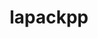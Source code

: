 ---
title: "lapackpp"
layout: cache
categories: [package, develop]
meta: {"compilers": ["cce@18.0.0", "gcc@11.4.0", "intel-oneapi-compilers@2025.1.0"], "num_specs": 78, "num_specs_by_stack": {"e4s": 45, "e4s-cray-rhel": 6, "e4s-neoverse-v2": 17, "e4s-oneapi": 10, "root": 78}, "oss": ["rhel8", "ubuntu22.04"], "platforms": ["linux"], "stacks": ["e4s", "e4s-cray-rhel", "e4s-neoverse-v2", "e4s-oneapi", "root"], "targets": ["neoverse_v2", "x86_64_v3"], "versions": ["2024.10.26"]}
spec_details: [{"compiler": "gcc@11.4.0", "hash": "2am6b25xgzrtehzpkh7sz2hjikqwtdkt", "os": "ubuntu22.04", "platform": "linux", "size": "-", "stacks": ["e4s", "root"], "target": "x86_64_v3", "variants": ["build_system=cmake", "build_type=Release", "~cuda", "generator=make", "~ipo", "~rocm", "+shared", "~sycl"], "versions": ["2024.10.26"]}, {"compiler": "gcc@11.4.0", "hash": "3sulznzfmpxrm52733gpu4xs3nfdwnwg", "os": "ubuntu22.04", "platform": "linux", "size": "-", "stacks": ["e4s", "root"], "target": "x86_64_v3", "variants": ["build_system=cmake", "build_type=Release", "+cuda", "cuda_arch:=80", "generator=make", "~ipo", "~rocm", "+shared", "~sycl"], "versions": ["2024.10.26"]}, {"compiler": "gcc@11.4.0", "hash": "3uwbhh2uynlnrkicyivd5w7ewrjaddrf", "os": "ubuntu22.04", "platform": "linux", "size": "-", "stacks": ["e4s-neoverse-v2", "root"], "target": "neoverse_v2", "variants": ["build_system=cmake", "build_type=Release", "~cuda", "generator=make", "~ipo", "~rocm", "+shared", "~sycl"], "versions": ["2024.10.26"]}, {"compiler": "gcc@11.4.0", "hash": "4k3ugr3j6fzuwp37q744lrbog7fewbia", "os": "ubuntu22.04", "platform": "linux", "size": "-", "stacks": ["e4s-neoverse-v2", "root"], "target": "neoverse_v2", "variants": ["build_system=cmake", "build_type=Release", "~cuda", "generator=make", "~ipo", "~rocm", "+shared", "~sycl"], "versions": ["2024.10.26"]}, {"compiler": "gcc@11.4.0", "hash": "4q467dppm5bkh6hc7xgrk3q345imptw6", "os": "ubuntu22.04", "platform": "linux", "size": "-", "stacks": ["e4s-neoverse-v2", "root"], "target": "neoverse_v2", "variants": ["build_system=cmake", "build_type=Release", "+cuda", "cuda_arch:=90", "generator=make", "~ipo", "~rocm", "+shared", "~sycl"], "versions": ["2024.10.26"]}, {"compiler": "gcc@11.4.0", "hash": "4qwp4frk4hiojaykid6eyksacbdlpjkg", "os": "ubuntu22.04", "platform": "linux", "size": "-", "stacks": ["e4s-neoverse-v2", "root"], "target": "neoverse_v2", "variants": ["build_system=cmake", "build_type=Release", "~cuda", "generator=make", "~ipo", "~rocm", "+shared", "~sycl"], "versions": ["2024.10.26"]}, {"compiler": "gcc@11.4.0", "hash": "4tyodbnk2pc7xqwhd7ffahxo36pwnijl", "os": "ubuntu22.04", "platform": "linux", "size": "-", "stacks": ["e4s", "root"], "target": "x86_64_v3", "variants": ["build_system=cmake", "build_type=Release", "~cuda", "generator=make", "~ipo", "~rocm", "+shared", "~sycl"], "versions": ["2024.10.26"]}, {"compiler": "gcc@11.4.0", "hash": "4y2ygo43jlyhnef2qkiapqsdk2eqd5jw", "os": "ubuntu22.04", "platform": "linux", "size": "-", "stacks": ["e4s", "root"], "target": "x86_64_v3", "variants": ["amdgpu_target:=gfx90a", "build_system=cmake", "build_type=Release", "~cuda", "generator=make", "~ipo", "+rocm", "+shared", "~sycl"], "versions": ["2024.10.26"]}, {"compiler": "gcc@11.4.0", "hash": "5p5icyu64eqscgtro32j2cussv7iixmn", "os": "ubuntu22.04", "platform": "linux", "size": "-", "stacks": ["e4s", "root"], "target": "x86_64_v3", "variants": ["build_system=cmake", "build_type=Release", "+cuda", "cuda_arch:=90", "generator=make", "~ipo", "~rocm", "+shared", "~sycl"], "versions": ["2024.10.26"]}, {"compiler": "gcc@11.4.0", "hash": "5rrhtubv2kbop52f7tdudgp3y62npqb3", "os": "ubuntu22.04", "platform": "linux", "size": "-", "stacks": ["e4s", "root"], "target": "x86_64_v3", "variants": ["amdgpu_target:=gfx90a", "build_system=cmake", "build_type=Release", "~cuda", "generator=make", "~ipo", "+rocm", "+shared", "~sycl"], "versions": ["2024.10.26"]}, {"compiler": "intel-oneapi-compilers@2025.1.0", "hash": "5v7grtd464rjqoyaqf7zkapghez6obvz", "os": "ubuntu22.04", "platform": "linux", "size": "-", "stacks": ["e4s-oneapi", "root"], "target": "x86_64_v3", "variants": ["build_system=cmake", "build_type=Release", "~cuda", "generator=make", "~ipo", "~rocm", "+shared", "~sycl"], "versions": ["2024.10.26"]}, {"compiler": "gcc@11.4.0", "hash": "776zdkn2fgupzga6ce5r3menmun3ylo6", "os": "ubuntu22.04", "platform": "linux", "size": "-", "stacks": ["e4s", "root"], "target": "x86_64_v3", "variants": ["build_system=cmake", "build_type=Release", "+cuda", "cuda_arch:=90", "generator=make", "~ipo", "~rocm", "+shared", "~sycl"], "versions": ["2024.10.26"]}, {"compiler": "gcc@11.4.0", "hash": "77yg4aqoyol3bf24qe52bdldma6pwzwr", "os": "ubuntu22.04", "platform": "linux", "size": "-", "stacks": ["e4s", "root"], "target": "x86_64_v3", "variants": ["amdgpu_target:=gfx90a", "build_system=cmake", "build_type=Release", "~cuda", "generator=make", "~ipo", "+rocm", "+shared", "~sycl"], "versions": ["2024.10.26"]}, {"compiler": "gcc@11.4.0", "hash": "7akge2piuufbqgtmsfjdhe6jpbfo6i2z", "os": "ubuntu22.04", "platform": "linux", "size": "-", "stacks": ["e4s", "root"], "target": "x86_64_v3", "variants": ["build_system=cmake", "build_type=Release", "+cuda", "cuda_arch:=90", "generator=make", "~ipo", "~rocm", "+shared", "~sycl"], "versions": ["2024.10.26"]}, {"compiler": "intel-oneapi-compilers@2025.1.0", "hash": "atldquewgapyjjcm63unse7y6kleloaw", "os": "ubuntu22.04", "platform": "linux", "size": "-", "stacks": ["e4s-oneapi", "root"], "target": "x86_64_v3", "variants": ["build_system=cmake", "build_type=Release", "~cuda", "generator=make", "~ipo", "~rocm", "+shared", "~sycl"], "versions": ["2024.10.26"]}, {"compiler": "gcc@11.4.0", "hash": "bahl3lpe7xslakx6uueum4duwpclz3ix", "os": "ubuntu22.04", "platform": "linux", "size": "-", "stacks": ["e4s", "root"], "target": "x86_64_v3", "variants": ["amdgpu_target:=gfx90a", "build_system=cmake", "build_type=Release", "~cuda", "generator=make", "~ipo", "+rocm", "+shared", "~sycl"], "versions": ["2024.10.26"]}, {"compiler": "gcc@11.4.0", "hash": "bcxflqolruge6b4n6ohy6y25e3edqk2c", "os": "ubuntu22.04", "platform": "linux", "size": "-", "stacks": ["e4s", "root"], "target": "x86_64_v3", "variants": ["build_system=cmake", "build_type=Release", "~cuda", "generator=make", "~ipo", "~rocm", "+shared", "~sycl"], "versions": ["2024.10.26"]}, {"compiler": "gcc@11.4.0", "hash": "bkbssx3euby7prv4bau7gqjqbqgfrxt5", "os": "ubuntu22.04", "platform": "linux", "size": "-", "stacks": ["e4s-neoverse-v2", "root"], "target": "neoverse_v2", "variants": ["build_system=cmake", "build_type=Release", "+cuda", "cuda_arch:=90", "generator=make", "~ipo", "~rocm", "+shared", "~sycl"], "versions": ["2024.10.26"]}, {"compiler": "intel-oneapi-compilers@2025.1.0", "hash": "bkrn5lvz6e2244bbtgzvas42cmdou4gy", "os": "ubuntu22.04", "platform": "linux", "size": "-", "stacks": ["e4s-oneapi", "root"], "target": "x86_64_v3", "variants": ["build_system=cmake", "build_type=Release", "~cuda", "generator=make", "~ipo", "~rocm", "+shared", "~sycl"], "versions": ["2024.10.26"]}, {"compiler": "gcc@11.4.0", "hash": "bxfr2usswvgaeidr4r6rsldmqt362bno", "os": "ubuntu22.04", "platform": "linux", "size": "-", "stacks": ["e4s-neoverse-v2", "root"], "target": "neoverse_v2", "variants": ["build_system=cmake", "build_type=Release", "+cuda", "cuda_arch:=90", "generator=make", "~ipo", "~rocm", "+shared", "~sycl"], "versions": ["2024.10.26"]}, {"compiler": "gcc@11.4.0", "hash": "c6zt4rmrun6e6vpry22qrjgmcob6ninc", "os": "ubuntu22.04", "platform": "linux", "size": "-", "stacks": ["e4s", "root"], "target": "x86_64_v3", "variants": ["amdgpu_target:=gfx90a", "build_system=cmake", "build_type=Release", "~cuda", "generator=make", "~ipo", "+rocm", "+shared", "~sycl"], "versions": ["2024.10.26"]}, {"compiler": "intel-oneapi-compilers@2025.1.0", "hash": "cf4ky24qfgr5or5j7os4funvuqjzq7mu", "os": "ubuntu22.04", "platform": "linux", "size": "-", "stacks": ["e4s-oneapi", "root"], "target": "x86_64_v3", "variants": ["build_system=cmake", "build_type=Release", "~cuda", "generator=make", "~ipo", "~rocm", "+shared", "~sycl"], "versions": ["2024.10.26"]}, {"compiler": "cce@18.0.0", "hash": "cmkakozc57lh3w2wrnzmbp66rmbsm6ef", "os": "rhel8", "platform": "linux", "size": "-", "stacks": ["e4s-cray-rhel", "root"], "target": "x86_64_v3", "variants": ["build_system=cmake", "build_type=Release", "~cuda", "generator=make", "~ipo", "~rocm", "+shared", "~sycl"], "versions": ["2024.10.26"]}, {"compiler": "gcc@11.4.0", "hash": "cqjgudv4qbdjempxtgxws2nbua56miif", "os": "ubuntu22.04", "platform": "linux", "size": "-", "stacks": ["e4s-neoverse-v2", "root"], "target": "neoverse_v2", "variants": ["build_system=cmake", "build_type=Release", "+cuda", "cuda_arch:=90", "generator=make", "~ipo", "~rocm", "+shared", "~sycl"], "versions": ["2024.10.26"]}, {"compiler": "intel-oneapi-compilers@2025.1.0", "hash": "czoi2qhvyaky7lwt56xt2j5v6rili4iv", "os": "ubuntu22.04", "platform": "linux", "size": "-", "stacks": ["e4s-oneapi", "root"], "target": "x86_64_v3", "variants": ["build_system=cmake", "build_type=Release", "~cuda", "generator=make", "~ipo", "~rocm", "+shared", "~sycl"], "versions": ["2024.10.26"]}, {"compiler": "gcc@11.4.0", "hash": "drgghoi4d44rtkf4gfwz3qjybpfpp36h", "os": "ubuntu22.04", "platform": "linux", "size": "-", "stacks": ["e4s", "root"], "target": "x86_64_v3", "variants": ["amdgpu_target:=gfx90a", "build_system=cmake", "build_type=Release", "~cuda", "generator=make", "~ipo", "+rocm", "+shared", "~sycl"], "versions": ["2024.10.26"]}, {"compiler": "gcc@11.4.0", "hash": "dxuw6nqzttrmwtgwh3fjet4f2e2pe23v", "os": "ubuntu22.04", "platform": "linux", "size": "-", "stacks": ["e4s", "root"], "target": "x86_64_v3", "variants": ["build_system=cmake", "build_type=Release", "+cuda", "cuda_arch:=80", "generator=make", "~ipo", "~rocm", "+shared", "~sycl"], "versions": ["2024.10.26"]}, {"compiler": "gcc@11.4.0", "hash": "eqd3xinll6vq5zclc7ljyb6fbltjwsw5", "os": "ubuntu22.04", "platform": "linux", "size": "-", "stacks": ["e4s", "root"], "target": "x86_64_v3", "variants": ["build_system=cmake", "build_type=Release", "~cuda", "generator=make", "~ipo", "~rocm", "+shared", "~sycl"], "versions": ["2024.10.26"]}, {"compiler": "gcc@11.4.0", "hash": "etvoufd42mfkl3sdxrwrsw2j2rypfgo5", "os": "ubuntu22.04", "platform": "linux", "size": "-", "stacks": ["e4s", "root"], "target": "x86_64_v3", "variants": ["build_system=cmake", "build_type=Release", "+cuda", "cuda_arch:=80", "generator=make", "~ipo", "~rocm", "+shared", "~sycl"], "versions": ["2024.10.26"]}, {"compiler": "gcc@11.4.0", "hash": "f45zblmpae4e7azq3p4bx6ffj3fyun4k", "os": "ubuntu22.04", "platform": "linux", "size": "-", "stacks": ["e4s", "root"], "target": "x86_64_v3", "variants": ["amdgpu_target:=gfx90a", "build_system=cmake", "build_type=Release", "~cuda", "generator=make", "~ipo", "+rocm", "+shared", "~sycl"], "versions": ["2024.10.26"]}, {"compiler": "cce@18.0.0", "hash": "f6sgeanmgfeiaijorsagzrnx46td4bdl", "os": "rhel8", "platform": "linux", "size": "-", "stacks": ["e4s-cray-rhel", "root"], "target": "x86_64_v3", "variants": ["build_system=cmake", "build_type=Release", "~cuda", "generator=make", "~ipo", "~rocm", "+shared", "~sycl"], "versions": ["2024.10.26"]}, {"compiler": "gcc@11.4.0", "hash": "fh4djeybxr7lmkigtbke6khcj76e4zny", "os": "ubuntu22.04", "platform": "linux", "size": "-", "stacks": ["e4s", "root"], "target": "x86_64_v3", "variants": ["build_system=cmake", "build_type=Release", "+cuda", "cuda_arch:=90", "generator=make", "~ipo", "~rocm", "+shared", "~sycl"], "versions": ["2024.10.26"]}, {"compiler": "cce@18.0.0", "hash": "fjcwliqbqaycewbkkl2ui2akv66zdm3w", "os": "rhel8", "platform": "linux", "size": "-", "stacks": ["e4s-cray-rhel", "root"], "target": "x86_64_v3", "variants": ["build_system=cmake", "build_type=Release", "~cuda", "generator=make", "~ipo", "~rocm", "+shared", "~sycl"], "versions": ["2024.10.26"]}, {"compiler": "gcc@11.4.0", "hash": "fodpv4isae2ym3a7soots4bdrodswfka", "os": "ubuntu22.04", "platform": "linux", "size": "-", "stacks": ["e4s", "root"], "target": "x86_64_v3", "variants": ["amdgpu_target:=gfx90a", "build_system=cmake", "build_type=Release", "~cuda", "generator=make", "~ipo", "+rocm", "+shared", "~sycl"], "versions": ["2024.10.26"]}, {"compiler": "gcc@11.4.0", "hash": "fzgxwkx4yubpcvizk3xem246vlqi4rdp", "os": "ubuntu22.04", "platform": "linux", "size": "-", "stacks": ["e4s", "root"], "target": "x86_64_v3", "variants": ["amdgpu_target:=gfx90a", "build_system=cmake", "build_type=Release", "~cuda", "generator=make", "~ipo", "+rocm", "+shared", "~sycl"], "versions": ["2024.10.26"]}, {"compiler": "gcc@11.4.0", "hash": "g3fjq2fpdn76flpu26yujfkkm2xdv36v", "os": "ubuntu22.04", "platform": "linux", "size": "-", "stacks": ["e4s", "root"], "target": "x86_64_v3", "variants": ["build_system=cmake", "build_type=Release", "+cuda", "cuda_arch:=80", "generator=make", "~ipo", "~rocm", "+shared", "~sycl"], "versions": ["2024.10.26"]}, {"compiler": "gcc@11.4.0", "hash": "gqxeujw5kcbj7lysdwomfoabkros3k2p", "os": "ubuntu22.04", "platform": "linux", "size": "-", "stacks": ["e4s", "root"], "target": "x86_64_v3", "variants": ["amdgpu_target:=gfx90a", "build_system=cmake", "build_type=Release", "~cuda", "generator=make", "~ipo", "+rocm", "+shared", "~sycl"], "versions": ["2024.10.26"]}, {"compiler": "gcc@11.4.0", "hash": "i74f3cvojn56kopn6onbs7bx5b7rd75v", "os": "ubuntu22.04", "platform": "linux", "size": "-", "stacks": ["e4s", "root"], "target": "x86_64_v3", "variants": ["build_system=cmake", "build_type=Release", "+cuda", "cuda_arch:=90", "generator=make", "~ipo", "~rocm", "+shared", "~sycl"], "versions": ["2024.10.26"]}, {"compiler": "gcc@11.4.0", "hash": "irtwpkd6bzu5dbiubbhk3s26u34ba2by", "os": "ubuntu22.04", "platform": "linux", "size": "-", "stacks": ["e4s", "root"], "target": "x86_64_v3", "variants": ["build_system=cmake", "build_type=Release", "+cuda", "cuda_arch:=80", "generator=make", "~ipo", "~rocm", "+shared", "~sycl"], "versions": ["2024.10.26"]}, {"compiler": "cce@18.0.0", "hash": "iv5u3xffyqo5xmqo7wfzmkp4ch4kjvlh", "os": "rhel8", "platform": "linux", "size": "-", "stacks": ["e4s-cray-rhel", "root"], "target": "x86_64_v3", "variants": ["build_system=cmake", "build_type=Release", "~cuda", "generator=make", "~ipo", "~rocm", "+shared", "~sycl"], "versions": ["2024.10.26"]}, {"compiler": "gcc@11.4.0", "hash": "ivw32xvazexv5xguawlndned2cxwtd2r", "os": "ubuntu22.04", "platform": "linux", "size": "-", "stacks": ["e4s", "root"], "target": "x86_64_v3", "variants": ["build_system=cmake", "build_type=Release", "+cuda", "cuda_arch:=80", "generator=make", "~ipo", "~rocm", "+shared", "~sycl"], "versions": ["2024.10.26"]}, {"compiler": "gcc@11.4.0", "hash": "k75oty466omx56f2gev25bph75kohr24", "os": "ubuntu22.04", "platform": "linux", "size": "-", "stacks": ["e4s", "root"], "target": "x86_64_v3", "variants": ["build_system=cmake", "build_type=Release", "~cuda", "generator=make", "~ipo", "~rocm", "+shared", "~sycl"], "versions": ["2024.10.26"]}, {"compiler": "gcc@11.4.0", "hash": "lbxqqhvqx76r7ny4gz72hevrp6w7jflw", "os": "ubuntu22.04", "platform": "linux", "size": "-", "stacks": ["e4s-neoverse-v2", "root"], "target": "neoverse_v2", "variants": ["build_system=cmake", "build_type=Release", "~cuda", "generator=make", "~ipo", "~rocm", "+shared", "~sycl"], "versions": ["2024.10.26"]}, {"compiler": "gcc@11.4.0", "hash": "luqnyy6b7lldyaajrywo5ncrapfri7yy", "os": "ubuntu22.04", "platform": "linux", "size": "-", "stacks": ["e4s", "root"], "target": "x86_64_v3", "variants": ["build_system=cmake", "build_type=Release", "+cuda", "cuda_arch:=80", "generator=make", "~ipo", "~rocm", "+shared", "~sycl"], "versions": ["2024.10.26"]}, {"compiler": "gcc@11.4.0", "hash": "lysqx24u7csklrihrmlja4mwlfttrd7u", "os": "ubuntu22.04", "platform": "linux", "size": "-", "stacks": ["e4s", "root"], "target": "x86_64_v3", "variants": ["build_system=cmake", "build_type=Release", "+cuda", "cuda_arch:=80", "generator=make", "~ipo", "~rocm", "+shared", "~sycl"], "versions": ["2024.10.26"]}, {"compiler": "gcc@11.4.0", "hash": "mefo552jcw3f7pv4zqxfft7rhswvl3fb", "os": "ubuntu22.04", "platform": "linux", "size": "-", "stacks": ["e4s", "root"], "target": "x86_64_v3", "variants": ["build_system=cmake", "build_type=Release", "+cuda", "cuda_arch:=80", "generator=make", "~ipo", "~rocm", "+shared", "~sycl"], "versions": ["2024.10.26"]}, {"compiler": "gcc@11.4.0", "hash": "mjmxxmunuofido6oxauzxbeg7ytbhy64", "os": "ubuntu22.04", "platform": "linux", "size": "-", "stacks": ["e4s", "root"], "target": "x86_64_v3", "variants": ["amdgpu_target:=gfx90a", "build_system=cmake", "build_type=Release", "~cuda", "generator=make", "~ipo", "+rocm", "+shared", "~sycl"], "versions": ["2024.10.26"]}, {"compiler": "gcc@11.4.0", "hash": "mv57roklhra5whp7cxbovjvartuqvzss", "os": "ubuntu22.04", "platform": "linux", "size": "-", "stacks": ["e4s", "root"], "target": "x86_64_v3", "variants": ["build_system=cmake", "build_type=Release", "+cuda", "cuda_arch:=90", "generator=make", "~ipo", "~rocm", "+shared", "~sycl"], "versions": ["2024.10.26"]}, {"compiler": "gcc@11.4.0", "hash": "o45ucqdtvz5xhcmjvkpjkdfdw5yvllv2", "os": "ubuntu22.04", "platform": "linux", "size": "-", "stacks": ["e4s-neoverse-v2", "root"], "target": "neoverse_v2", "variants": ["build_system=cmake", "build_type=Release", "+cuda", "cuda_arch:=90", "generator=make", "~ipo", "~rocm", "+shared", "~sycl"], "versions": ["2024.10.26"]}, {"compiler": "gcc@11.4.0", "hash": "o65eu56bsjtlokeelygoy2p7jcvc33za", "os": "ubuntu22.04", "platform": "linux", "size": "-", "stacks": ["e4s", "root"], "target": "x86_64_v3", "variants": ["build_system=cmake", "build_type=Release", "~cuda", "generator=make", "~ipo", "~rocm", "+shared", "~sycl"], "versions": ["2024.10.26"]}, {"compiler": "gcc@11.4.0", "hash": "oekoghndwecbda6a65cwfmnhujxxol7t", "os": "ubuntu22.04", "platform": "linux", "size": "-", "stacks": ["e4s-neoverse-v2", "root"], "target": "neoverse_v2", "variants": ["build_system=cmake", "build_type=Release", "~cuda", "generator=make", "~ipo", "~rocm", "+shared", "~sycl"], "versions": ["2024.10.26"]}, {"compiler": "intel-oneapi-compilers@2025.1.0", "hash": "p3fj2tbxa6d47b422vj66ov4f42bgxnp", "os": "ubuntu22.04", "platform": "linux", "size": "-", "stacks": ["e4s-oneapi", "root"], "target": "x86_64_v3", "variants": ["build_system=cmake", "build_type=Release", "~cuda", "generator=make", "~ipo", "~rocm", "+shared", "~sycl"], "versions": ["2024.10.26"]}, {"compiler": "gcc@11.4.0", "hash": "pesvw7qvbcbjqx5f6mzuz4bhb4wq53zq", "os": "ubuntu22.04", "platform": "linux", "size": "-", "stacks": ["e4s", "root"], "target": "x86_64_v3", "variants": ["build_system=cmake", "build_type=Release", "~cuda", "generator=make", "~ipo", "~rocm", "+shared", "~sycl"], "versions": ["2024.10.26"]}, {"compiler": "gcc@11.4.0", "hash": "pfarrlyhc2i5ux22jilwlmc2jnpnlupb", "os": "ubuntu22.04", "platform": "linux", "size": "-", "stacks": ["e4s-neoverse-v2", "root"], "target": "neoverse_v2", "variants": ["build_system=cmake", "build_type=Release", "~cuda", "generator=make", "~ipo", "~rocm", "+shared", "~sycl"], "versions": ["2024.10.26"]}, {"compiler": "gcc@11.4.0", "hash": "phxlv2t7mg2pkcyr5gmdlouqbnxeqlhs", "os": "ubuntu22.04", "platform": "linux", "size": "-", "stacks": ["e4s-neoverse-v2", "root"], "target": "neoverse_v2", "variants": ["build_system=cmake", "build_type=Release", "+cuda", "cuda_arch:=90", "generator=make", "~ipo", "~rocm", "+shared", "~sycl"], "versions": ["2024.10.26"]}, {"compiler": "gcc@11.4.0", "hash": "qmgzerht5ktagivgzr6wiuajqofnvvgh", "os": "ubuntu22.04", "platform": "linux", "size": "-", "stacks": ["e4s-neoverse-v2", "root"], "target": "neoverse_v2", "variants": ["build_system=cmake", "build_type=Release", "+cuda", "cuda_arch:=90", "generator=make", "~ipo", "~rocm", "+shared", "~sycl"], "versions": ["2024.10.26"]}, {"compiler": "intel-oneapi-compilers@2025.1.0", "hash": "qxnxqbhazrvqkq24ibyd4md3amstsgtc", "os": "ubuntu22.04", "platform": "linux", "size": "-", "stacks": ["e4s-oneapi", "root"], "target": "x86_64_v3", "variants": ["build_system=cmake", "build_type=Release", "~cuda", "generator=make", "~ipo", "~rocm", "+shared", "~sycl"], "versions": ["2024.10.26"]}, {"compiler": "intel-oneapi-compilers@2025.1.0", "hash": "r6u6uxcl5boavxqi46agnfvf3vegcxcc", "os": "ubuntu22.04", "platform": "linux", "size": "-", "stacks": ["e4s-oneapi", "root"], "target": "x86_64_v3", "variants": ["build_system=cmake", "build_type=Release", "~cuda", "generator=make", "~ipo", "~rocm", "+shared", "~sycl"], "versions": ["2024.10.26"]}, {"compiler": "gcc@11.4.0", "hash": "rds46l7lhz7ypds7b6m2usu3ajshwu7a", "os": "ubuntu22.04", "platform": "linux", "size": "-", "stacks": ["e4s", "root"], "target": "x86_64_v3", "variants": ["amdgpu_target:=gfx90a", "build_system=cmake", "build_type=Release", "~cuda", "generator=make", "~ipo", "+rocm", "+shared", "~sycl"], "versions": ["2024.10.26"]}, {"compiler": "gcc@11.4.0", "hash": "re3fbfzbmgpkwyehaaow4p3h7vvtqnni", "os": "ubuntu22.04", "platform": "linux", "size": "-", "stacks": ["e4s-neoverse-v2", "root"], "target": "neoverse_v2", "variants": ["build_system=cmake", "build_type=Release", "+cuda", "cuda_arch:=90", "generator=make", "~ipo", "~rocm", "+shared", "~sycl"], "versions": ["2024.10.26"]}, {"compiler": "gcc@11.4.0", "hash": "ro4utevl2eaer2gz72ajbhhldjc36kxk", "os": "ubuntu22.04", "platform": "linux", "size": "-", "stacks": ["e4s", "root"], "target": "x86_64_v3", "variants": ["amdgpu_target:=gfx90a", "build_system=cmake", "build_type=Release", "~cuda", "generator=make", "~ipo", "+rocm", "+shared", "~sycl"], "versions": ["2024.10.26"]}, {"compiler": "gcc@11.4.0", "hash": "rqqi7pskbx6abfmloijjevdhqvpuqggb", "os": "ubuntu22.04", "platform": "linux", "size": "-", "stacks": ["e4s-neoverse-v2", "root"], "target": "neoverse_v2", "variants": ["build_system=cmake", "build_type=Release", "~cuda", "generator=make", "~ipo", "~rocm", "+shared", "~sycl"], "versions": ["2024.10.26"]}, {"compiler": "gcc@11.4.0", "hash": "slyz7svbys4orm5mlolj6pzdagrjssew", "os": "ubuntu22.04", "platform": "linux", "size": "-", "stacks": ["e4s-neoverse-v2", "root"], "target": "neoverse_v2", "variants": ["build_system=cmake", "build_type=Release", "~cuda", "generator=make", "~ipo", "~rocm", "+shared", "~sycl"], "versions": ["2024.10.26"]}, {"compiler": "gcc@11.4.0", "hash": "sqpmvsi7c5mudjrz5xzdv7rts6ki435i", "os": "ubuntu22.04", "platform": "linux", "size": "-", "stacks": ["e4s", "root"], "target": "x86_64_v3", "variants": ["build_system=cmake", "build_type=Release", "~cuda", "generator=make", "~ipo", "~rocm", "+shared", "~sycl"], "versions": ["2024.10.26"]}, {"compiler": "intel-oneapi-compilers@2025.1.0", "hash": "sseriwonixdigqc6kd3pgni2dm2jclfn", "os": "ubuntu22.04", "platform": "linux", "size": "-", "stacks": ["e4s-oneapi", "root"], "target": "x86_64_v3", "variants": ["build_system=cmake", "build_type=Release", "~cuda", "generator=make", "~ipo", "~rocm", "+shared", "~sycl"], "versions": ["2024.10.26"]}, {"compiler": "gcc@11.4.0", "hash": "t2iqqn4uaibrzljad7t3emwnkgvitnzn", "os": "ubuntu22.04", "platform": "linux", "size": "-", "stacks": ["e4s", "root"], "target": "x86_64_v3", "variants": ["amdgpu_target:=gfx90a", "build_system=cmake", "build_type=Release", "~cuda", "generator=make", "~ipo", "+rocm", "+shared", "~sycl"], "versions": ["2024.10.26"]}, {"compiler": "cce@18.0.0", "hash": "thd3ibxkabhrv4njkddutq2srv4ieyus", "os": "rhel8", "platform": "linux", "size": "-", "stacks": ["e4s-cray-rhel", "root"], "target": "x86_64_v3", "variants": ["build_system=cmake", "build_type=Release", "~cuda", "generator=make", "~ipo", "~rocm", "+shared", "~sycl"], "versions": ["2024.10.26"]}, {"compiler": "gcc@11.4.0", "hash": "u6exdnr6mc6xwjd6gp3csrfyr3wwgmw5", "os": "ubuntu22.04", "platform": "linux", "size": "-", "stacks": ["e4s", "root"], "target": "x86_64_v3", "variants": ["amdgpu_target:=gfx90a", "build_system=cmake", "build_type=Release", "~cuda", "generator=make", "~ipo", "+rocm", "+shared", "~sycl"], "versions": ["2024.10.26"]}, {"compiler": "gcc@11.4.0", "hash": "urpcyqq2vntscaezp4kggsdxcfq4ytxw", "os": "ubuntu22.04", "platform": "linux", "size": "-", "stacks": ["e4s", "root"], "target": "x86_64_v3", "variants": ["build_system=cmake", "build_type=Release", "+cuda", "cuda_arch:=90", "generator=make", "~ipo", "~rocm", "+shared", "~sycl"], "versions": ["2024.10.26"]}, {"compiler": "gcc@11.4.0", "hash": "vezwmpnpbvytmnzwrfbayqzppok4vuhm", "os": "ubuntu22.04", "platform": "linux", "size": "-", "stacks": ["e4s", "root"], "target": "x86_64_v3", "variants": ["amdgpu_target:=gfx90a", "build_system=cmake", "build_type=Release", "~cuda", "generator=make", "~ipo", "+rocm", "+shared", "~sycl"], "versions": ["2024.10.26"]}, {"compiler": "intel-oneapi-compilers@2025.1.0", "hash": "vfb5mzkgxtu3nbdtzvzh5oame5b4ag53", "os": "ubuntu22.04", "platform": "linux", "size": "-", "stacks": ["e4s-oneapi", "root"], "target": "x86_64_v3", "variants": ["build_system=cmake", "build_type=Release", "~cuda", "generator=make", "~ipo", "~rocm", "+shared", "~sycl"], "versions": ["2024.10.26"]}, {"compiler": "gcc@11.4.0", "hash": "w7ghopum6vgn355y5ll2x2ugdc5rrqs5", "os": "ubuntu22.04", "platform": "linux", "size": "-", "stacks": ["e4s-neoverse-v2", "root"], "target": "neoverse_v2", "variants": ["build_system=cmake", "build_type=Release", "+cuda", "cuda_arch:=90", "generator=make", "~ipo", "~rocm", "+shared", "~sycl"], "versions": ["2024.10.26"]}, {"compiler": "gcc@11.4.0", "hash": "xcm3cl67jgcujunqsseigtpciyqxvfzr", "os": "ubuntu22.04", "platform": "linux", "size": "-", "stacks": ["e4s", "root"], "target": "x86_64_v3", "variants": ["amdgpu_target:=gfx90a", "build_system=cmake", "build_type=Release", "~cuda", "generator=make", "~ipo", "+rocm", "+shared", "~sycl"], "versions": ["2024.10.26"]}, {"compiler": "gcc@11.4.0", "hash": "xrazoyfwp76q7ohl7z2bzp7wrvugpmhx", "os": "ubuntu22.04", "platform": "linux", "size": "-", "stacks": ["e4s", "root"], "target": "x86_64_v3", "variants": ["build_system=cmake", "build_type=Release", "+cuda", "cuda_arch:=90", "generator=make", "~ipo", "~rocm", "+shared", "~sycl"], "versions": ["2024.10.26"]}, {"compiler": "cce@18.0.0", "hash": "y5tiflfuxebyfikncoqx7i7y3vxwneou", "os": "rhel8", "platform": "linux", "size": "-", "stacks": ["e4s-cray-rhel", "root"], "target": "x86_64_v3", "variants": ["build_system=cmake", "build_type=Release", "~cuda", "generator=make", "~ipo", "~rocm", "+shared", "~sycl"], "versions": ["2024.10.26"]}, {"compiler": "gcc@11.4.0", "hash": "ycsnyj6ofri4dzebaozszhfsrji345fl", "os": "ubuntu22.04", "platform": "linux", "size": "-", "stacks": ["e4s", "root"], "target": "x86_64_v3", "variants": ["amdgpu_target:=gfx90a", "build_system=cmake", "build_type=Release", "~cuda", "generator=make", "~ipo", "+rocm", "+shared", "~sycl"], "versions": ["2024.10.26"]}, {"compiler": "gcc@11.4.0", "hash": "zoqeanjiytb6gjylt7c23zp6hvt52hnt", "os": "ubuntu22.04", "platform": "linux", "size": "-", "stacks": ["e4s", "root"], "target": "x86_64_v3", "variants": ["amdgpu_target:=gfx90a", "build_system=cmake", "build_type=Release", "~cuda", "generator=make", "~ipo", "+rocm", "+shared", "~sycl"], "versions": ["2024.10.26"]}, {"compiler": "gcc@11.4.0", "hash": "zsygbr3wkmti7wx2uc3azjc4o62ax22u", "os": "ubuntu22.04", "platform": "linux", "size": "-", "stacks": ["e4s", "root"], "target": "x86_64_v3", "variants": ["build_system=cmake", "build_type=Release", "+cuda", "cuda_arch:=90", "generator=make", "~ipo", "~rocm", "+shared", "~sycl"], "versions": ["2024.10.26"]}]
---